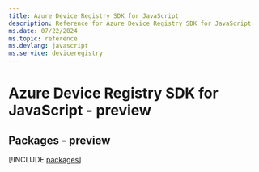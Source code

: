 ```yaml
---
title: Azure Device Registry SDK for JavaScript
description: Reference for Azure Device Registry SDK for JavaScript
ms.date: 07/22/2024
ms.topic: reference
ms.devlang: javascript
ms.service: deviceregistry
---
```

# Azure Device Registry SDK for JavaScript - preview
## Packages - preview
[!INCLUDE [packages](device-registry-index.md)]
